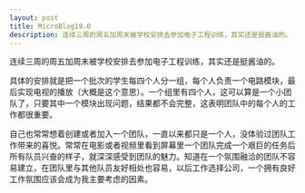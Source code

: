 ```yaml
---
layout: post
title: MicroBlog19.0
description: 连续三周的周五加周末被学校安排去参加电子工程训练，其实还是挺酱油的。
---
```


连续三周的周五加周末被学校安排去参加电子工程训练，其实还是挺酱油的。

具体的安排就是把一个批次的学生每四个人分一组，每个人负责一个电路模块，最后实现电视的播放（大概是这个意思）。一个组里有四个人，这可以算是一个小团队了，只要其中一个模块出现问题，结果都不会完整，这表明团队中的每个人的工作都很重要。

自己也常常想着创建或者加入一个团队，一直以来都只是一个人，没体验过团队工作带来的喜悦。常常在电影或者视频里看到屏幕里一个团队完成一个艰巨的任务后所有队员兴奋的样子，就深深感受到团队的魅力。知道在一个氛围融洽的团队不容易建立，在团队里与其他队员友好相处也容易，以后工作选择公司，一个拥有良好工作氛围应该会成为我主要考虑的因素。